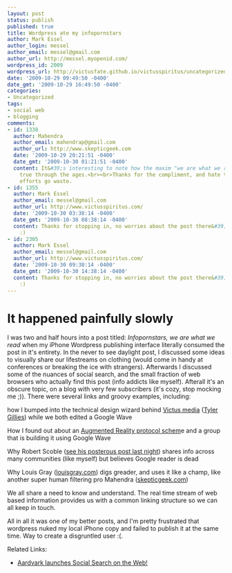 ```yaml
---
layout: post
status: publish
published: true
title: Wordpress ate my infopornstars
author: Mark Essel
author_login: messel
author_email: messel@gmail.com
author_url: http://messel.myopenid.com/
wordpress_id: 2009
wordpress_url: http://victusfate.github.io/victusspiritus/uncategorized/2009/10/29/wordpress-ate-my-infopornstars/
date: '2009-10-29 09:49:50 -0400'
date_gmt: '2009-10-29 16:49:50 -0400'
categories:
- Uncategorized
tags:
- social web
- blogging
comments:
- id: 1338
  author: Mahendra
  author_email: mahendrap@gmail.com
  author_url: http://www.skepticgeek.com
  date: '2009-10-29 20:21:51 -0400'
  date_gmt: '2009-10-30 01:21:51 -0400'
  content: It&#39;s interesting to note how the maxim "we are what we read" has remained
    true through the ages.<br><br>Thanks for the compliment, and hate to see your
    efforts go waste.
- id: 1355
  author: Mark Essel
  author_email: messel@gmail.com
  author_url: http://www.victusspiritus.com/
  date: '2009-10-30 03:38:14 -0400'
  date_gmt: '2009-10-30 08:38:14 -0400'
  content: Thanks for stopping in, no worries about the post there&#39;s always today
    :)
- id: 2305
  author: Mark Essel
  author_email: messel@gmail.com
  author_url: http://www.victusspiritus.com/
  date: '2009-10-30 09:38:14 -0400'
  date_gmt: '2009-10-30 14:38:14 -0400'
  content: Thanks for stopping in, no worries about the post there&#39;s always today
    :)
---
```

<h1>It happened painfully slowly</h1>
<p>I was two and half hours into a post titled: <em>Infopornstars, we are what we read</em> when my iPhone Wordpress publishing interface literally consumed the post in it's entirety. In the never to see daylight post, I discussed some ideas to visually share our lifestreams on clothing (would come in handy at conferences or breaking the ice with strangers). Afterwards I discussed some of the nuances of social search, and the small fraction of web browsers who actually find this post (info addicts like myself). Afterall it's an obscure topic, on a blog with very few subscribers (it's cozy, stop mocking me ;)). There were several links and groovy examples, including:</p>
<p>how I bumped into the technical design wizard behind <a href="http://victusmedia.com">Victus media</a> (<a href="http://twitter.com/tylergillies">Tyler Gillies</a>) while we both edited a Google Wave</p>
<p>How I found out about an <a href="http://victusfate.github.io/victusspiritus/uncategorized/2009/10/17/augmented-reality-using-google-wave-as-a-protocol/">Augmented Reality protocol schem</a>e and a group that is building it using Google Wave</p>
<p>Why Robert Scoble (<a href="http://scobleizer.posterous.com/why-i-dont-use-google-reader-anymore">see his posterous post last night</a>) shares info across many communities (like myself) but believes Google reader is dead</p>
<p>Why Louis Gray (<a href="http://blog.louisgray.com/2009/10/can-twitter-replace-rss-for-sharing.html">louisgray.com</a>) digs greader, and uses it like a champ, like another super human filtering pro Mahendra (<a href="http://www.skepticgeek.com/socialweb/why-google-social-search-will-beat-facebook/">skepticgeek.com</a>)</p>
<p>We all share a need to know and understand. The real time stream of web based information provides us with a common linking structure so we can all keep in touch.</p>
<p>All in all it was one of my better posts, and I'm pretty frustrated that wordpress nuked my local iPhone copy and failed to publish it at the same time. Way to create a disgruntled user :(.</p>
<p>Related Links:</p>
<ul>
<li><a href="http://blog.vark.com/?p=229">Aardvark launches Social Search on the Web!</a></li>
</ul>
